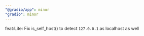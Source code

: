 ```yaml
---
"@gradio/app": minor
"gradio": minor
---
```


feat:Lite: Fix is_self_host() to detect `127.0.0.1` as localhost as well
